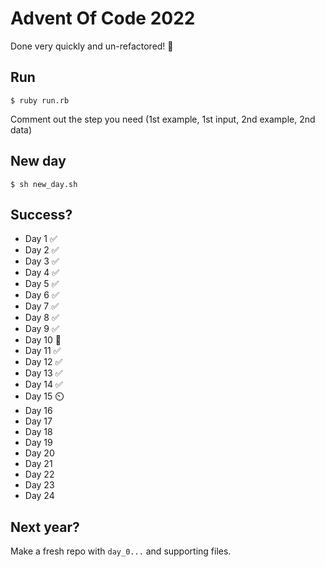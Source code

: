 # Advent Of Code 2022

Done very quickly and un-refactored! 🙂

## Run

`$ ruby run.rb`

Comment out the step you need (1st example, 1st input, 2nd example, 2nd data)

## New day

`$ sh new_day.sh`

## Success?

- Day 1 ✅
- Day 2 ✅
- Day 3 ✅
- Day 4 ✅
- Day 5 ✅
- Day 6 ✅
- Day 7 ✅
- Day 8 ✅
- Day 9 ✅
- Day 10 🚫
- Day 11 ✅
- Day 12 ✅
- Day 13 ✅
- Day 14 ✅
- Day 15 ⏲️
- Day 16
- Day 17 
- Day 18
- Day 19
- Day 20 
- Day 21  
- Day 22 
- Day 23  
- Day 24 
## Next year?

Make a fresh repo with `day_0...` and supporting files.
